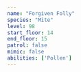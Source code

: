 ```yaml
---
name: "Forgiven Folly"
species: "Mite"
level: 98
start_floor: 14
end_floor: 15
patrol: false
mimic: false
abilities: ['Pollen']
---
```

